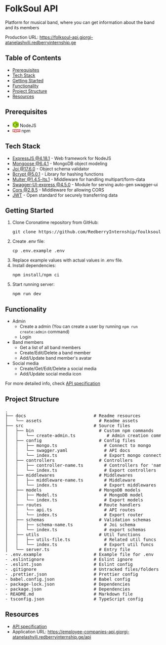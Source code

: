 <h1>FolkSoul API</h1>
<p>Platform for musical band, where you can get information about the band and its members</p>
<p>Production URL: <a href="https://folksoul-api.giorgi-atanelashvili.redberryinternship.ge" target="_blank">https://folksoul-api.giorgi-atanelashvili.redberryinternship.ge</a></p>

<section>
<h2>Table of Contents</h2>
<ul>
    <li><a href="#prerequisites">Prerequisites</a></li>
    <li><a href="#tech-stack">Tech Stack</a></li>
    <li><a href="#getting-started">Getting Started</a></li>
    <li><a href=#functionality>Functionality</a></li>
    <li><a href="#project-structure">Project Structure</a></li>
    <li><a href="#resources">Resources</a></li>
</ul>
</section>

<section id="prerequisites">
    <h2>Prerequisites</h2>
    <ul>
        <li><img src="docs/assets/node.png" style="vertical-align:bottom;width:20px;"> NodeJS</li>
        <li><img src="docs/assets/npm.png" style="width:25px;"> npm</li>
    </ul>
</section>

<section id="tech-stack">
    <h2>Tech Stack</h2>
    <ul>
        <li><a href="https://expressjs.com/" target="_blank">ExpressJS @4.18.1</a> - Web framework for NodeJS</li>
        <li><a href="https://mongoosejs.com/" target="_blank">Mongoose @6.4.1</a> - MongoDB object modeling</li>
        <li><a href="https://mongoosejs.com/" target="_blank">Joi @17.6.0</a> - Object schema validator</li>
        <li><a href="https://www.npmjs.com/package/bcrypt" target="_blank">Bcrypt @5.0.1</a> - Library for hashing functions</li>
        <li><a href="https://www.npmjs.com/package/multer" target="_blank">Multer @1.4.5-lts.1</a> - Middleware for handling multipart/form-data
        <li><a href="https://www.npmjs.com/package/swagger-ui-express" target="_blank">Swagger-UI-express @4.5.0</a> - Module for serving auto-gen swagger-ui
        <li><a href="https://www.npmjs.com/package/cors" target="_blank">Cors @2.8.5</a> - Middleware for allowing CORS
        <li><a href="https://jwt.io/" target="_blank">JWT</a> - Open standard for securely transferring data</li>
    </ul>
</section>

<section id="getting-started">
    <h2>Getting Started</h2>
    <ol>
        <li>Clone Coronatime repository from GitHub:</li>
        <pre>git clone https://github.com/RedberryInternship/foulksoul-api-GioAtanelishvili.git</pre>
        <li>Create .env file:</li>
        <pre>cp .env.example .env</pre>
        <li>Replace example values with actual values in .env file.</li>
        <li>Install dependencies:</li>
        <pre>npm install/npm ci</pre>
        <li>Start running server:</li>
        <pre>npm run dev</pre>
    </ol>
</section>

<section id="functionality">
    <h2>Functionality</h2>
    <ul>
        <li>Admin
            <ul>
                <li>Create a admin (You can create a user by running <code>npm run create:admin</code> command)</li>
                <li>Login</li>
            </ul>
        </li>
        <li>Band members
            <ul>
                <li>Get a list of all band members</li>
                <li>Create/Edit/Delete a band member</li>
                <li>Add/Update band member's avatar</li>
            </ul>
        </li>
        <li>Social media
            <ul>
                <li>Create/Get/Edit/Delete a social media</li>
                <li>Add/Update social media icon</li>
            </ul>
        </li>
    </ul>
    For more detailed info, check <a href="https://folksoul-api.giorgi-atanelashvili.redberryinternship.ge/api-docs" target="_blank">API specification</a>
<section>

<section id="project-structure">
    <h2>Project Structure</h2>
    <pre>
.
├── docs                          # Readme resources
│   └── assets                      # Readme assets
├── src                           # Source files
│   ├── bin                         # Custom npm commands
│   │   └── create-admin.ts            # Admin creation command
│   ├── config                      # Config files
│   │   ├── mongo.ts                  # Connect to mongo     
│   │   └── swagger.yaml              # API docs
│   │   └── index.ts                  # Export mongo connect func
│   ├── controllers                 # Controllers
│   │   ├── controller-name.ts        # Controllers for 'name' route
│   │   └── index.ts                  # Export controllers
│   ├── middlewares                 # Middlewares
│   │   ├── middleware-name.ts        # Middleware
│   │   └── index.ts                  # Export middlewares
│   ├── models                      # MongoDB models
│   │   ├── Model.ts                  # MongoDB model
│   │   └── index.ts                  # Export models
│   ├── routes                      # Route handlers
│   │   └── api.ts                    # API routes
│   │   └── index.ts                  # Export router
│   ├── schemas                     # Validation schemas
│   │   ├── schema-name.ts            # Joi schema
│   │   └── index.ts                  # export schemas
│   ├── utils                       # Util functions
│   │   ├── utils-file.ts             # Related util funcs
│   │   └── index.ts                  # Export util funcs
│   └── server.ts                   # Entry file
- .env.example                    # Example file for .env
- .eslintignore                   # Eslint ignore
- .eslint.json                    # Eslint config
- .gitignore                      # Untracked files/folders
- .prettier.json                  # Prettier config
- babel.config.json               # Babel config
- package-lock.json               # Dependencies
- package.json                    # Dependencies
- README.md                       # Markdown file
- tsconfig.json                   # TypeScript config</pre>
</section>

<section id="resources">
    <h2>Resources</h2>
    <ul>
        <li><a href="https://folksoul-api.giorgi-atanelashvili.redberryinternship.ge/api-docs" target="_blank">API specification</a>
        <li>Application URL: <a href="https://folksoul-api.giorgi-atanelashvili.redberryinternship.ge" target="_blank">https://employee-companies-api.giorgi-atanelashvili.redberryinternship.ge/api</a></li>
    </ul>
</section>
